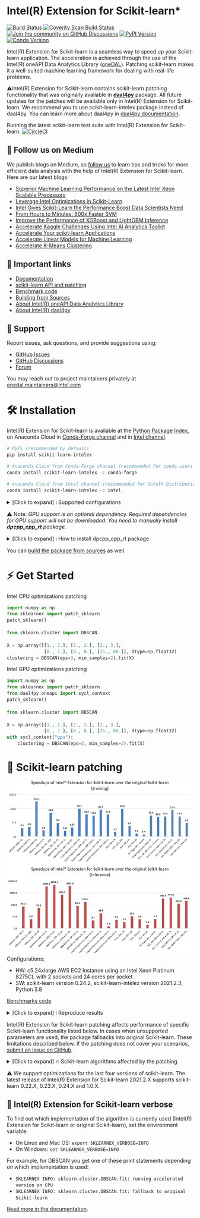 # Intel(R) Extension for Scikit-learn*
[![Build Status](https://dev.azure.com/daal/daal4py/_apis/build/status/CI?branchName=master)](https://dev.azure.com/daal/daal4py/_build/latest?definitionId=9&branchName=master)
[![Coverity Scan Build Status](https://scan.coverity.com/projects/21716/badge.svg)](https://scan.coverity.com/projects/daal4py)
[![Join the community on GitHub Discussions](https://badgen.net/badge/join%20the%20discussion/on%20github/black?icon=github)](https://github.com/intel/scikit-learn-intelex/discussions)
[![PyPI Version](https://img.shields.io/pypi/v/scikit-learn-intelex)](https://pypi.org/project/scikit-learn-intelex/)
[![Conda Version](https://img.shields.io/conda/vn/conda-forge/scikit-learn-intelex)](https://anaconda.org/conda-forge/scikit-learn-intelex)

Intel(R) Extension for Scikit-learn is a seamless way to speed up your Scikit-learn application. The acceleration is achieved through the use of the Intel(R) oneAPI Data Analytics Library ([oneDAL](https://github.com/oneapi-src/oneDAL)). Patching scikit-learn makes it a well-suited machine learning framework for dealing with real-life problems.

⚠️Intel(R) Extension for Scikit-learn contains scikit-learn patching functionality that was originally available in [**daal4py**](https://github.com/intel/scikit-learn-intelex/tree/master/daal4py) package. All future updates for the patches will be available only in Intel(R) Extension for Scikit-learn. We recommend you to use scikit-learn-intelex package instead of daal4py.
You can learn more about daal4py in [daal4py documentation](https://intelpython.github.io/daal4py).

Running the latest scikit-learn test suite with Intel(R) Extension for Scikit-learn: [![CircleCI](https://circleci.com/gh/intel/scikit-learn-intelex.svg?style=svg)](https://circleci.com/gh/intel/scikit-learn-intelex)

## 👀 Follow us on Medium

We publish blogs on Medium, so [follow us](https://medium.com/intel-analytics-software/tagged/machine-learning) to learn tips and tricks for more efficient data analysis with the help of Intel(R) Extension for Scikit-learn. Here are our latest blogs:

- [Superior Machine Learning Performance on the Latest Intel Xeon Scalable Processors](https://medium.com/intel-analytics-software/superior-machine-learning-performance-on-the-latest-intel-xeon-scalable-processor-efdec279f5a3)
- [Leverage Intel Optimizations in Scikit-Learn](https://medium.com/intel-analytics-software/leverage-intel-optimizations-in-scikit-learn-f562cb9d5544)
- [Intel Gives Scikit-Learn the Performance Boost Data Scientists Need](https://medium.com/intel-analytics-software/intel-gives-scikit-learn-the-performance-boost-data-scientists-need-42eb47c80b18)
- [From Hours to Minutes: 600x Faster SVM](https://medium.com/intel-analytics-software/from-hours-to-minutes-600x-faster-svm-647f904c31ae)
- [Improve the Performance of XGBoost and LightGBM Inference](https://medium.com/intel-analytics-software/improving-the-performance-of-xgboost-and-lightgbm-inference-3b542c03447e)
- [Accelerate Kaggle Challenges Using Intel AI Analytics Toolkit](https://medium.com/intel-analytics-software/accelerate-kaggle-challenges-using-intel-ai-analytics-toolkit-beb148f66d5a)
- [Accelerate Your scikit-learn Applications](https://medium.com/intel-analytics-software/improving-the-performance-of-xgboost-and-lightgbm-inference-3b542c03447e)
- [Accelerate Linear Models for Machine Learning](https://medium.com/intel-analytics-software/accelerating-linear-models-for-machine-learning-5a75ff50a0fe)
- [Accelerate K-Means Clustering](https://medium.com/intel-analytics-software/accelerate-k-means-clustering-6385088788a1)

## 🔗 Important links
- [Documentation](https://intel.github.io/scikit-learn-intelex/)
- [scikit-learn API and patching](https://intel.github.io/scikit-learn-intelex/)
- [Benchmark code](https://github.com/IntelPython/scikit-learn_bench)
- [Building from Sources](https://github.com/intel/scikit-learn-intelex/blob/master/INSTALL.md)
- [About Intel(R) oneAPI Data Analytics Library](https://github.com/oneapi-src/oneDAL)
- [About Intel(R) daal4py](https://github.com/intel/scikit-learn-intelex/tree/master/daal4py)

## 💬 Support

Report issues, ask questions, and provide suggestions using:

- [GitHub Issues](https://github.com/intel/scikit-learn-intelex/issues)
- [GitHub Discussions](https://github.com/intel/scikit-learn-intelex/discussions)
- [Forum](https://community.intel.com/t5/Intel-Distribution-for-Python/bd-p/distribution-python)

You may reach out to project maintainers privately at onedal.maintainers@intel.com

# 🛠 Installation
Intel(R) Extension for Scikit-learn is available at the [Python Package Index](https://pypi.org/project/scikit-learn-intelex/),
on Anaconda Cloud in [Conda-Forge channel](https://anaconda.org/conda-forge/scikit-learn-intelex) and in [Intel channel](https://anaconda.org/intel/scikit-learn-intelex).

```bash
# PyPi (recommended by default)
pip install scikit-learn-intelex
```

```bash
# Anaconda Cloud from Conda-Forge channel (recommended for conda users by default)
conda install scikit-learn-intelex -c conda-forge
```

```bash
# Anaconda Cloud from Intel channel (recommended for Intel® Distribution for Python users)
conda install scikit-learn-intelex -c intel
```

<details><summary>[Click to expand] ℹ️ Supported configurations </summary>

#### 📦 PyPi channel

| OS / Python version     | **Python 3.6** | **Python 3.7** | **Python 3.8**| **Python 3.9**|
| :-----------------------| :------------: | :-------------:| :------------:| :------------:|
|    **Linux**            |    [CPU, GPU]  |  [CPU, GPU]    |   [CPU, GPU]  |     ❌       |
|    **Windows**          |    [CPU, GPU]  |  [CPU, GPU]    |   [CPU, GPU]  |     ❌       |
|    **OsX**              |    [CPU]       |  [CPU]         |    [CPU]      |     ❌       |

#### 📦 Anaconda Cloud: Conda-Forge channel

| OS / Python version     | **Python 3.6** | **Python 3.7** | **Python 3.8**| **Python 3.9**|
| :-----------------------| :------------: | :------------: | :------------:| :------------:|
|    **Linux**            |   [CPU]        |   [CPU]        |     [CPU]     |     [CPU]     |
|    **Windows**          |   [CPU]        |   [CPU]        |     [CPU]     |     [CPU]     |
|    **OsX**              |   [CPU]        |   [CPU]        |     [CPU]     |     [CPU]     |

#### 📦 Anaconda Cloud: Intel channel

| OS / Python version     | **Python 3.6** | **Python 3.7** | **Python 3.8**| **Python 3.9**|
| :-----------------------| :------------: | :-------------:| :------------:| :------------:|
|    **Linux**            |   [CPU, GPU]   |     [CPU, GPU]  |  [CPU, GPU]  |      ❌       |
|    **Windows**          |   [CPU, GPU]   |     [CPU, GPU]  |  [CPU, GPU]  |      ❌       |
|    **OsX**              |   [CPU]        |     [CPU]       |   [CPU]      |      ❌       |

</details>

⚠️ Note: *GPU support is an optional dependency. Required dependencies for GPU support
will not be downloaded. You need to manually install ***dpcpp_cpp_rt*** package.*

<details><summary>[Click to expand] ℹ️ How to install dpcpp_cpp_rt package </summary>

```bash
# PyPi
pip install --upgrade dpcpp_cpp_rt
```

```bash
# Anaconda Cloud
conda install dpcpp_cpp_rt -c intel
```

</details>

You can [build the package from sources](https://github.com/intel/scikit-learn-intelex/blob/master/INSTALL.md) as well.

# ⚡️ Get Started

Intel CPU optimizations patching
```py
import numpy as np
from sklearnex import patch_sklearn
patch_sklearn()

from sklearn.cluster import DBSCAN

X = np.array([[1., 2.], [2., 2.], [2., 3.],
              [8., 7.], [8., 8.], [25., 80.]], dtype=np.float32)
clustering = DBSCAN(eps=3, min_samples=2).fit(X)
```

Intel GPU optimizations patching
```py
import numpy as np
from sklearnex import patch_sklearn
from daal4py.oneapi import sycl_context
patch_sklearn()

from sklearn.cluster import DBSCAN

X = np.array([[1., 2.], [2., 2.], [2., 3.],
              [8., 7.], [8., 8.], [25., 80.]], dtype=np.float32)
with sycl_context("gpu"):
    clustering = DBSCAN(eps=3, min_samples=2).fit(X)
```

# 🚀 Scikit-learn patching

![](https://raw.githubusercontent.com/intel/scikit-learn-intelex/master/doc/sources/_static/scikit-learn-acceleration-2021.2.3.PNG)
Configurations:
- HW: c5.24xlarge AWS EC2 Instance using an Intel Xeon Platinum 8275CL with 2 sockets and 24 cores per socket
- SW: scikit-learn version 0.24.2, scikit-learn-intelex version 2021.2.3, Python 3.8

[Benchmarks code](https://github.com/IntelPython/scikit-learn_bench)

<details><summary>[Click to expand] ℹ️ Reproduce results </summary>

```bash
# With Intel® Extension for Scikit-learn enabled:
python runner.py --configs configs/blogs/skl_conda_config.json –report
```
```bash
# With the original Scikit-learn:
python runner.py --configs configs/blogs/skl_conda_config.json –report --no-intel-optimized
```
</details>

Intel(R) Extension for Scikit-learn patching affects performance of specific Scikit-learn functionality listed below. In cases when unsupported parameters are used, the package fallbacks into original Scikit-learn. These limitations described below. If the patching does not cover your scenarios, [submit an issue on GitHub](https://github.com/intel/scikit-learn-intelex/issues).

<details><summary>[Click to expand] 🔥 Scikit-learn algorithms affected by the patching</summary>

|Task|Functionality|Parameters support|Data support|
|:---|:------------|:-----------------|:-----------|
|Classification|**SVC**|All parameters except `kernel` = 'poly' and 'sigmoid'. | No limitations.|
||**RandomForestClassifier**|All parameters except `warmstart` = True and `cpp_alpha` != 0, `criterion` != 'gini'. | Multi-output and sparse data is not supported. |
||**KNeighborsClassifier**|All parameters except `metric` != 'euclidean' or `minkowski` with `p` != 2. | Multi-output and sparse data is not supported. |
||**LogisticRegression / LogisticRegressionCV**|All parameters except `solver` != 'lbfgs' or 'newton-cg', `class_weight` != None, `sample_weight` != None. | Only dense data is supported. |
|Regression|**RandomForestRegressor**|All parameters except `warmstart` = True and `cpp_alpha` != 0, `criterion` != 'mse'. | Multi-output and sparse data is not supported. |
||**KNeighborsRegressor**|All parameters except `metric` != 'euclidean' or `minkowski` with `p` != 2. | Sparse data is not supported. |
||**LinearRegression**|All parameters except `normalize` != False and `sample_weight` != None. | Only dense data is supported, `#observations` should be >= `#features`. |
||**Ridge**|All parameters except `normalize` != False, `solver` != 'auto' and `sample_weight` != None. | Only dense data is supported, `#observations` should be >= `#features`. |
||**ElasticNet**|All parameters except `sample_weight` != None. | Multi-output and sparse data is not supported, `#observations` should be >= `#features`. |
||**Lasso**|All parameters except `sample_weight` != None. | Multi-output and sparse data is not supported, `#observations` should be >= `#features`. |
|Clustering|**KMeans**|All parameters except `precompute_distances` and `sample_weight` != None. | No limitations. |
||**DBSCAN**|All parameters except `metric` != 'euclidean' or `minkowski` with `p` != 2, `algorithm` != `brute` or `auto` . | Only dense data is supported. |
|Dimensionality reduction|**PCA**|All parameters except `svd_solver` != 'full'. | No limitations. |
|| **TSNE**|All parameters except `metric` != 'euclidean' or `minkowski` with `p` != 2. | Sparse data is not supported. |
|Unsupervised|**NearestNeighbors**|All parameters except `metric` != 'euclidean' or `minkowski` with `p` != 2. | Sparse data is not supported. |
|Other|**train_test_split**|All parameters are supported. | Only dense data is supported.|
||**assert_all_finite**|All parameters are supported. | Only dense data is supported. |
||**pairwise_distance**|With `metric`='cosine' and 'correlation'.| Only dense data is supported. |
||**roc_auc_score**|Parameters `average`, `sample_weight`, `max_fpr` and `multi_class` are not supported. | No limitations. |

 </details>

⚠️ We support optimizations for the last four versions of scikit-learn. The latest release of Intel(R) Extension for Scikit-learn 2021.2.X supports scikit-learn 0.22.X,
0.23.X, 0.24.X and 1.0.X.

## 📜 Intel(R) Extension for Scikit-learn verbose

To find out which implementation of the algorithm is currently used (Intel(R) Extension for Scikit-learn or original Scikit-learn), set the environment variable:
- On Linux and Mac OS: `export SKLEARNEX_VERBOSE=INFO`
- On Windows: `set SKLEARNEX_VERBOSE=INFO`

For example, for DBSCAN you get one of these print statements depending on which implementation is used:
- `SKLEARNEX INFO: sklearn.cluster.DBSCAN.fit: running accelerated version on CPU`
- `SKLEARNEX INFO: sklearn.cluster.DBSCAN.fit: fallback to original Scikit-learn`

[Read more in the documentation](https://intel.github.io/scikit-learn-intelex/).
